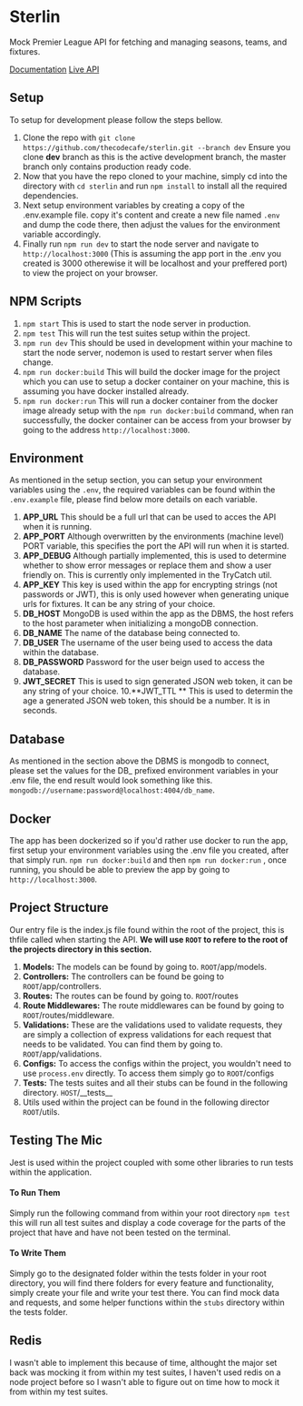 # Sterlin
Mock Premier League API for fetching and managing seasons, teams, and fixtures.

[Documentation](https://documenter.getpostman.com/view/8137561/SVSHtVvn)
[Live API](https://strlin.herokuapp.com/)

## Setup
To setup for development please follow the steps bellow.

1. Clone the repo with `git clone https://github.com/thecodecafe/sterlin.git --branch dev` Ensure you clone **dev** branch as this is the active development branch, the master branch only contains production ready code.
2. Now that you have the repo cloned to your machine, simply cd into the directory with `cd sterlin` and run `npm install` to install all the required dependencies.
3. Next setup environment variables by creating a copy of the .env.example file. copy it's content and create a new file named `.env` and dump the code there, then adjust the values for the environment variable accordingly.
4. Finally run `npm run dev` to start the node server and navigate to `http://localhost:3000` (This is assuming the app port in the .env you created is 3000 otherewise it will be localhost and your preffered port) to view the project on your browser.

## NPM Scripts
1. `npm start` This is used to start the node server in production.
2. `npm test` This will run the test suites setup within the project.
3. `npm run dev` This should be used in development within your machine to start the node server, nodemon is used to restart server when files change.
4. `npm run docker:build` This will build the docker image for the project which you can use to setup a docker container on your machine, this is assuming you have docker installed already.
5. `npm run docker:run` This will run a docker container from the docker image already setup with the `npm run docker:build` command, when ran successfully, the docker container can be access from your browser by going to the address `http://localhost:3000`.

## Environment
As mentioned in the setup section, you can setup your environment variables using the `.env`, the required variables can be found within the `.env.example` file, please find below more details on each variable.

 1. **APP_URL** This should be a full url that can be used to acces the API when it is running.
 2. **APP_PORT** Although overwritten by the environments (machine level) PORT variable, this specifies the port the API will run when it is started.
 3. **APP_DEBUG** Although partially implemented, this is used to determine whether to show error messages or replace them and show a user friendly on. This is currently only implemented in the TryCatch util.
 4. **APP_KEY** This key is used within the app for encrypting strings (not passwords or JWT), this is only used however when generating unique urls for fixtures. It can be any string of your choice.
 5. **DB_HOST** MongoDB is used within the app as the DBMS, the host refers to the host parameter when initializing a mongoDB connection.
 6. **DB_NAME** The name of the database being connected to.
 7. **DB_USER** The username of the user being used to access the data within the database.
 8. **DB_PASSWORD** Password for the user beign used to access the database.
 9. **JWT_SECRET** This is used to sign generated JSON web token, it can be any string of your choice.
 10.**JWT_TTL ** This is used to determin the age a generated JSON web token, this should be a number. It is in seconds.

## Database
As mentioned in the section above the DBMS is mongodb to connect, please set the values for the DB_ prefixed environment variables in your .env file, the end result would look something like this. `mongodb://username:password@localhost:4004/db_name`.

## Docker
The app has been dockerized so if you'd rather use docker to run the app, first setup your environment variables using the .env file you created, after that simply run. `npm run docker:build` and then `npm run docker:run` , once running, you should be able to preview the app by going to `http://localhost:3000`.

## Project Structure
Our entry file is the index.js file found within the root of the project, this is thfile called when starting the API.
**We will use `ROOT` to refere to the root of the projects directory in this section.**
1. **Models:** The models can be found by going to. `ROOT`/app/models.
2. **Controllers:** The controllers can be found be going to `ROOT`/app/controllers.
3. **Routes:**  The routes can be found by going to. `ROOT`/routes
4. **Route Middlewares:** The route middlewares can be found by going to `ROOT`/routes/middleware.
5. **Validations:** These are the validations used to validate requests, they are simply a collection of express validations for each request that needs to be validated. You can find them by going to. `ROOT`/app/validations.
6. **Configs:** To access the configs within the project, you wouldn't need to use `process.env` directly. To access them simply go to `ROOT`/configs
7. **Tests:** The tests suites and all their stubs can be found in the following directory. `HOST`/\_\_tests__
8. Utils used within the project can be found in the following director `ROOT`/utils.

## Testing The Mic
Jest is used within the project coupled with some other libraries to run tests within the application.
#### To Run Them
Simply run the following command from within your root directory `npm test` this will run all test suites and display a code coverage for the parts of the project that have and have not been tested on the terminal.
#### To Write Them
Simply go to the designated folder within the tests folder in your root directory, you will find there folders for every feature and functionality, simply create your file and write your test there. You can find mock data and requests, and some helper functions within the `stubs` directory within the tests folder.

## Redis
I wasn't able to implement this because of time, althought the major set back was mocking it from within my test suites, I haven't used redis on a node project before so I wasn't able to figure out on time how to mock it from within my test suites.
